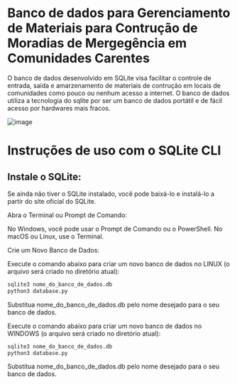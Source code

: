 # Banco de dados para Gerenciamento de Materiais para Contrução de Moradias de Mergegência em Comunidades Carentes
O banco de dados desenvolvido em SQLite visa facilitar o controle de entrada, saída e amarzenamento de materiais de contrução em locais de comunidades como pouco ou nenhum acesso a internet. O banco de dados utiliza a tecnologia do sqlite por ser um banco de dados portátil e de fácil acesso por hardwares mais fracos. 


![image](https://github.com/user-attachments/assets/8d82cbd4-f902-47cc-a485-ff77c0c202ac)

# Instruções de uso com o SQLite CLI
## Instale o SQLite:

Se ainda não tiver o SQLite instalado, você pode baixá-lo e instalá-lo a partir do site oficial do SQLite.

Abra o Terminal ou Prompt de Comando:

No Windows, você pode usar o Prompt de Comando ou o PowerShell. No macOS ou Linux, use o Terminal.

Crie um Novo Banco de Dados:

Execute o comando abaixo para criar um novo banco de dados no LINUX (o arquivo será criado no diretório atual):

```bash
sqlite3 nome_do_banco_de_dados.db
python3 database.py
```
Substitua nome_do_banco_de_dados.db pelo nome desejado para o seu banco de dados.

Execute o comando abaixo para criar um novo banco de dados no WINDOWS (o arquivo será criado no diretório atual):

```bash
sqlite3 nome_do_banco_de_dados.db
python3 database.py
```
Substitua nome_do_banco_de_dados.db pelo nome desejado para o seu banco de dados.
